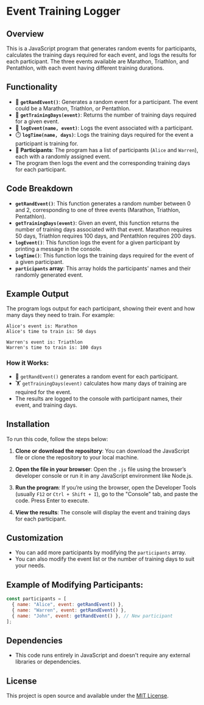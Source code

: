 # Event Training Logger

## Overview

This is a JavaScript program that generates random events for participants, calculates the training days required for each event, and logs the results for each participant. The three events available are Marathon, Triathlon, and Pentathlon, with each event having different training durations.

## Functionality

- 🎯 **`getRandEvent()`**: Generates a random event for a participant. The event could be a Marathon, Triathlon, or Pentathlon.
- 📅 **`getTrainingDays(event)`**: Returns the number of training days required for a given event.
- 📝 **`logEvent(name, event)`**: Logs the event associated with a participant.
- ⏱️ **`logTime(name, days)`**: Logs the training days required for the event a participant is training for.
- 🏅 **Participants**: The program has a list of participants (`Alice` and `Warren`), each with a randomly assigned event.
- The program then logs the event and the corresponding training days for each participant.

## Code Breakdown

- **`getRandEvent()`**: This function generates a random number between 0 and 2, corresponding to one of three events (Marathon, Triathlon, Pentathlon).
- **`getTrainingDays(event)`**: Given an event, this function returns the number of training days associated with that event. Marathon requires 50 days, Triathlon requires 100 days, and Pentathlon requires 200 days.
- **`logEvent()`**: This function logs the event for a given participant by printing a message in the console.
- **`logTime()`**: This function logs the training days required for the event of a given participant.
- **`participants` array**: This array holds the participants' names and their randomly generated event.

## Example Output

The program logs output for each participant, showing their event and how many days they need to train. For example:

```
Alice's event is: Marathon
Alice's time to train is: 50 days

Warren's event is: Triathlon
Warren's time to train is: 100 days
```

### How it Works:

- 🎲 `getRandEvent()` generates a random event for each participant.
- 🏋️ `getTrainingDays(event)` calculates how many days of training are required for the event.
- The results are logged to the console with participant names, their event, and training days.

## Installation

To run this code, follow the steps below:

1. **Clone or download the repository**:
   You can download the JavaScript file or clone the repository to your local machine.

2. **Open the file in your browser**:
   Open the `.js` file using the browser’s developer console or run it in any JavaScript environment like Node.js.

3. **Run the program**:
   If you’re using the browser, open the Developer Tools (usually `F12` or `Ctrl + Shift + I`), go to the "Console" tab, and paste the code. Press Enter to execute.

4. **View the results**:
   The console will display the event and training days for each participant.

## Customization

- You can add more participants by modifying the `participants` array.
- You can also modify the event list or the number of training days to suit your needs.

## Example of Modifying Participants:

```javascript
const participants = [
  { name: "Alice", event: getRandEvent() },
  { name: "Warren", event: getRandEvent() },
  { name: "John", event: getRandEvent() }, // New participant
];
```

## Dependencies

- This code runs entirely in JavaScript and doesn't require any external libraries or dependencies.

## License

This project is open source and available under the [MIT License](LICENSE).
